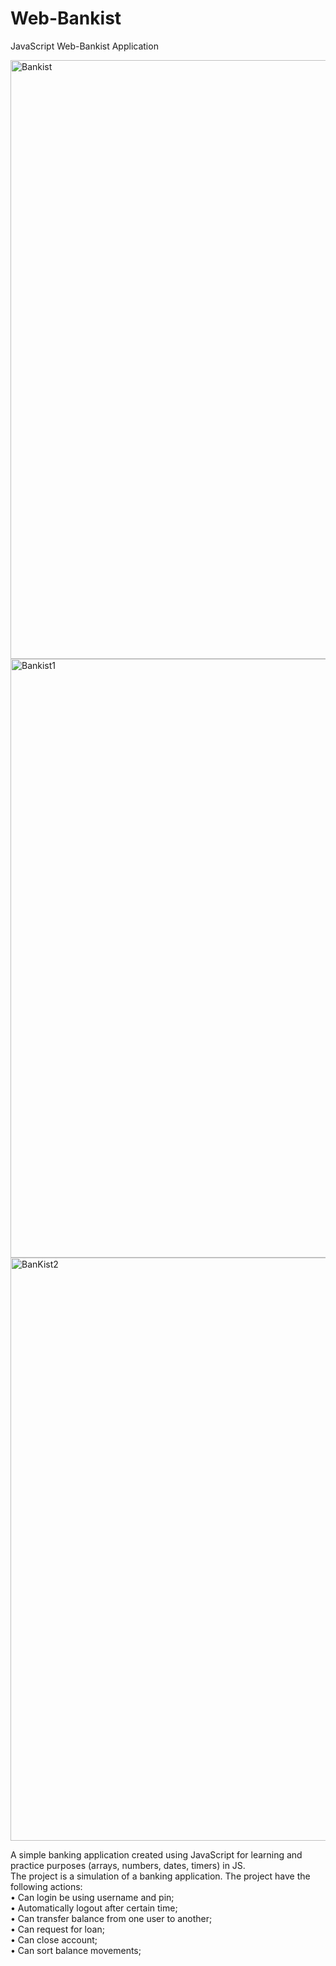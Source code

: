 # Web-Bankist
JavaScript Web-Bankist Application

<img width="958" alt="Bankist" src="https://user-images.githubusercontent.com/99336969/233546618-c001c137-ae3e-4265-ae8e-7e73cf27f14c.png"> <br />
<img width="958" alt="Bankist1" src="https://user-images.githubusercontent.com/99336969/233546633-75eb77ff-9df5-4b29-8a5b-a103bedcf52b.png"> <br />
<img width="933" alt="BanKist2" src="https://user-images.githubusercontent.com/99336969/233546637-f28cb248-0943-44f2-b8de-614a95160755.png"> <br />

A simple banking application created using JavaScript for learning and practice purposes (arrays, numbers, dates, timers) in JS.<br />
The project is a simulation of a banking application. The project have the following actions:<br />
•	Can login be using username and pin;<br />
•	Automatically logout after certain time;<br />
•	Can transfer balance from one user to another;<br />
•	Can request for loan;<br />
•	Can close account;<br />
•	Can sort balance movements;<br />
